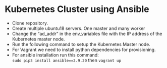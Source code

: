 # Kubernetes Cluster using Ansible
* Clone repository.
* Create multiple ubuntu18 servers. One master and many worker
* Change the “ad_addr” in the env_variables file with the IP address of the Kubernetes master node.
* Run the following command to setup the Kubernetes Master node.
* For Vagrant we need to install python dependencies for provisioning.
* For ansible installation run this command:   
`sudo pip3 install ansible==2.9.20`
then
`
vagrant up
`




